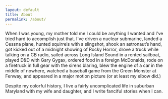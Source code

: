 ```yaml
---
layout: default
title: About
permalink: /about/
---
```


When I was young, my mother told me I could be anything I wanted and I've tried hard to accomplish just that. I've driven a nuclear submarine, landed a Cessna plane, hunted squirrels with a slingshot, shook an astronaut’s hand, got kicked out of a midnight showing of Rocky Horror, drove a truck while talking on a CB radio, sailed across Long Island Sound in a rented sailboat, played D&D with Gary Gygax, ordered food in a foreign McDonalds, rode on a firetruck in full gear with the sirens blaring, blew the engine of a car in the middle of nowhere, watched a baseball game from the Green Monster at Fenway, and appeared in a major motion picture (or at least my elbow did.)

Despite my colorful history, I live a fairly uncomplicated life in suburban Maryland with my wife and daughter, and I write fanciful stories when I can.
